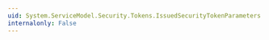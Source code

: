 ```yaml
---
uid: System.ServiceModel.Security.Tokens.IssuedSecurityTokenParameters.CloneCore
internalonly: False
---
```

